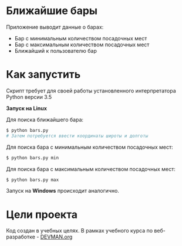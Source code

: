# Ближайшие бары

Приложение выводит данные о барах:
- Бар с минимальным количеством посадочных мест
- Бар с максимальным количеством посадочных мест
- Ближайший к пользователю бар

# Как запустить

Скрипт требует для своей работы установленного интерпретатора Python версии 3.5

**Запуск на Linux**

Для поиска ближайшего бара:

```bash
$ python bars.py
# Затем потребуется ввести координаты широты и долготы
```

Для поиска бара с минимальным количеством посадочных мест:

```bash
$ python bars.py min
```

Для поиска бара с максимальным количеством посадочных мест:

```bash
$ python bars.py max
```



Запуск на **Windows** происходит аналогично.

# Цели проекта

Код создан в учебных целях. В рамках учебного курса по веб-разработке - [DEVMAN.org](https://devman.org)